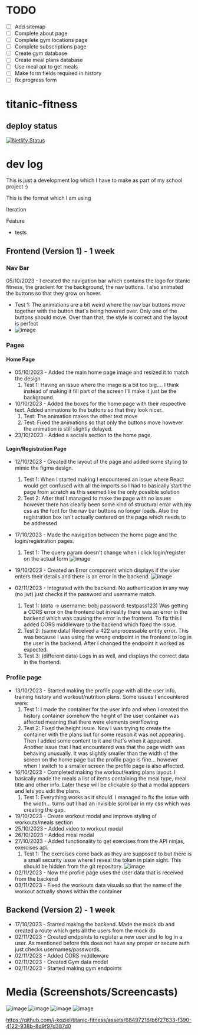 # TODO
- [ ] Add sitemap
- [ ] Complete about page
- [ ] Complete gym locations page
- [ ] Complete subscriptions page
- [ ] Create gym database
- [ ] Create meal plans database
- [ ] Use meal api to get meals
- [ ] Make form fields required in history
- [ ] fix progress form
 
 # titanic-fitness

## deploy status

[![Netlify Status](https://api.netlify.com/api/v1/badges/f0565ff7-3544-4bc9-a941-9a1759e3f615/deploy-status)](https://app.netlify.com/sites/titanic-fitness/deploys)

# dev log

This is just a development log which I have to make as part of my school project :)

This is the format which I am using

Iteration

Feature

- tests

## Frontend (Version 1) - 1 week

### Nav Bar

05/10/2023 - I created the navigation bar which contains the logo for titanic fitness, the gradient for the background, the nav buttons. I also animated the buttons so that they grow on hover.

- Test 1: The animations are a bit weird where the nav bar buttons move together with the button that's being hovered over. Only one of the buttons should move. Over than that, the style is correct and the layout is perfect
- ![image](https://github.com/j-koziel/titanic-fitness/assets/68497216/9c9369be-afb2-475c-899c-2b42ee208bbf)

### Pages

#### Home Page

- 05/10/2023 - Added the main home page image and resized it to match the design
  1. Test 1: Having an issue where the image is a bit too big.... I think instead of making it fill part of the screen I'll make it just be the background.
- 10/10/2023 - Added the boxes for the home page with their respective text. Added animations to the buttons so that they look nicer.
  1. Test: The animation makes the other text move
  2. Test: Fixed the animations so that only the buttons move however the animation is still slightly delayed.
- 23/10/2023 - Added a socials section to the home page.

#### Login/Registration Page

- 12/10/2023 - Created the layout of the page and added some styling to mimic the figma design.
  1. Test 1: When I started making I encountered an issue where React would get confused with all the imports so I had to basically start the page from scratch as this seemed like the only possible solution
  2. Test 2: After that I managed to make the page with no issues however there has clearly been some kind of structural error with my css as the font for the nav bar buttons no longer loads. Also the registration box isn't actually centered on the page which needs to       be addressed
- 17/10/2023 - Made the navigation between the home page and the login/registration pages.
  1. Test 1: The query param doesn't change when i click login/register on the actual form
![image](https://github.com/j-koziel/titanic-fitness/assets/68497216/a9459f7c-0aff-49cd-bf3e-f6757176b0b7)

- 19/10/2023 - Created an Error component which displays if the user enters their details and there is an error in the backend.
  ![image](https://github.com/j-koziel/titanic-fitness/assets/68497216/8d84fb63-485f-4969-aff1-c0e0937d19ed)

- 02/11/2023 - Integrated with the backend. No authentication in any way (no jwt) just checks if the password and username match.
  1. Test 1: (data -> username: bobj password: testpass123) Was getting a CORS error on the frontend but in reality there was an error in the backend which was causing the error in the frontend. To fix this I added CORS middleware to the backend which fixed the issue.
  2. Test 2: (same data) Received a 422 unprocessable entity error. This was because I was using the wrong endpoint in the frontend to log in the user in the backend. After I changed the endpoint it worked as expected.
  3. Test 3: (different data) Logs in as well, and displays the correct data in the frontend. 


 
### Profile page
- 13/10/2023 - Started making the profile page with all the user info, training history and workout/nutrition plans. Some issues I encountered were:
  1. Test 1: I made the container for the user info and when I created the history container somehow the height of the user container was affected meaning that there were elements overflowing
  2. Test 2: Fixed the height issue. Now I was trying to create the container with the plans but for some reason it was not appearing. Then I added some content to it and that's when it appeared. Another issue that I had encountered was that the page width was behaving unusually. It was slightly smaller than the width of the screen on the home page but the profile page is fine... however when I switch to a smaller screen the profile page is also affected.
- 16/10/2023 - Completed making the workout/eating plans layout. I basically made the meals a list of items containing the meal type, meal title and other info. Later these will be clickable so that a modal appears and lets you edit the plans.
  1. Test 1: Everything works as it should. I managed to fix the issue with the width... turns out I had an invisible scrollbar in my css which was creating the gap.
- 19/10/2023 - Create workout modal and improve styling of workouts/meals section
- 25/10/2023 - Added video to workout modal
- 26/10/2023 - Added meal modal
- 27/10/2023 - Added functionality to get exercises from the API ninjas, exercises api.
  1. Test 1: The exercises come back as they are supposed to but there is a small security issue where I reveal the token in plain sight. This should be hidden from the git repository.
 ![image](https://github.com/j-koziel/titanic-fitness/assets/68497216/d8a7f24e-3e6c-4a23-9053-08e4832be6f7)
- 02/11/2023 - Now the profile page uses the user data that is received from the backend
- 03/11/2023 - Fixed the workouts data visuals so that the name of the workout actually shows within the container


## Backend (Version 2) - 1 week
- 17/10/2023 - Started making the backend. Made the mock db and created a route which gets all the users from the mock db
- 02/11/2023 - Created endpoints to register a new user and to log in a user. As mentioned before this does not have any proper or secure auth just checks usernames/passwords.
- 02/11/2023 - Added CORS middleware
- 02/11/2023 - Created Gym data model
- 02/11/2023 - Started making gym endpoints

# Media (Screenshots/Screencasts)
![image](https://github.com/j-koziel/titanic-fitness/assets/68497216/30934fad-080e-4e73-b960-70932ebc3da6)
![image](https://github.com/j-koziel/titanic-fitness/assets/68497216/441a5192-b363-4ecc-93f0-f3c81c062b7b)
![image](https://github.com/j-koziel/titanic-fitness/assets/68497216/555f5b24-6a66-4711-bb09-fc84f8586fcc)
![image](https://github.com/j-koziel/titanic-fitness/assets/68497216/dc1d8d22-e596-48d1-aaad-9f00adf7406c)



https://github.com/j-koziel/titanic-fitness/assets/68497216/b6f27633-f390-4122-938b-8d9f97d387d0





